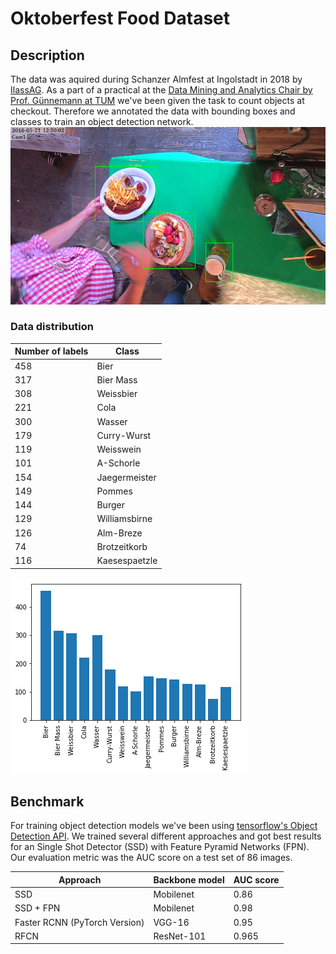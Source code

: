 # Oktoberfest Food Dataset
## Description
The data was aquired during Schanzer Almfest at Ingolstadt in 2018 by [IlassAG](https://www.ilass.com). As a part of a practical at the [Data Mining and Analytics Chair by Prof. Günnemann at TUM](https://www.kdd.in.tum.de) we've been given the task to count objects at checkout. Therefore we annotated the data with bounding boxes and classes to train an object detection network.
![Annotated image](images/example_annotated.png)

### Data distribution

Number of labels | Class
 --- | ---
458 | Bier
317 | Bier Mass
308 | Weissbier
221 | Cola
300 | Wasser
179 | Curry-Wurst
119 | Weisswein
101 | A-Schorle
154 | Jaegermeister
149 | Pommes
144 | Burger
129 | Williamsbirne
126 | Alm-Breze
74 | Brotzeitkorb
116 | Kaesespaetzle

![Distribution](images/stats.png)

## Benchmark
For training object detection models we've been using [tensorflow's Object Detection API](https://github.com/tensorflow/models/tree/master/research/object_detection). We trained several different approaches and got best results for an Single Shot Detector (SSD) with Feature Pyramid Networks (FPN). Our evaluation metric was the AUC score on a test set of 86 images. 

Approach | Backbone model | AUC score 	
 --- | --- | --- 
SSD | Mobilenet | 0.86
SSD + FPN | Mobilenet | 0.98
Faster RCNN (PyTorch Version) | VGG-16 | 0.95
RFCN | ResNet-101 | 0.965

<!---
## Task
Throughout this practical we aimed to implement, test and evaluate approaches to solve the problem of counting food items at checkout. You'll find code we used in this repository. However, note that it is not straight forward to use as data and models are due to their storage size not apparent. 
## Structure
This repository is divided to several subfolder to maintain structure. 
1. [submission_julius_alex](submission_julius_alex) \
This folder contains most important scripts @ga78yah and @ga78veb created, including Annotation, Evaluation and further approaches. 
2. [scripts_from_tfrepo](scripts_from_tfrepo) \
This contains files from the [repository](https://github.com/tensorflow/models/tree/master/research/object_detection) we used for training models.
3. [miscellaneous](miscellaneous) \
Here is very different code that is not necessary or outdated, as well as some data examples.
4. [configs](configs) \
This folder contains configs that were used for training.
--->